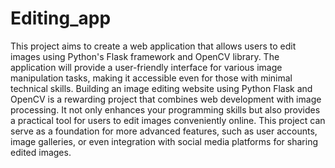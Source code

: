 # Editing_app
This project aims to create a web application that allows users to edit images using Python's Flask framework and OpenCV library. The application will provide a user-friendly interface for various image manipulation tasks, making it accessible even for those with minimal technical skills.
Building an image editing website using Python Flask and OpenCV is a rewarding project that combines web development with image processing. It not only enhances your programming skills but also provides a practical tool for users to edit images conveniently online. This project can serve as a foundation for more advanced features, such as user accounts, image galleries, or even integration with social media platforms for sharing edited images.
